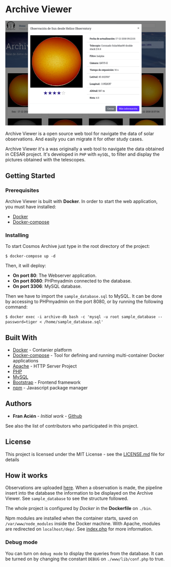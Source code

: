 # Archive Viewer

![Home screen picture](./pics/screen.png)

Archive Viewer is a open source web tool for navigate the data of solar observations. And easily you can migrate it for other study cases.

Archive Viewer it's a was originally a web tool to navigate the data obtained in CESAR project. It's developed in `PHP` with `mySQL`, to filter and display the pictures obtained with the telescopes.

## Getting Started

### Prerequisites

Archive Viewer is built with **Docker**. In order to start the web application, you must have installed:

* [Docker](https://docs.docker.com/install/)
* [Docker-compose](https://docs.docker.com/compose/install/)

### Installing

To start Cosmos Archive just type in the root directory of the project:

```
$ docker-compose up -d
```

Then, it will deploy:
* **On port 80**: The Webserver application.
* **On port 8080**: PHPmyadmin connected to the database.
* **On port 3306**: MySQL database.

Then we have to import the `sample_database.sql` to MySQL. It can be done by accessing to PHPmyadmin on the port 8080, or by running the following command:

```
$ docker exec -i archive-db bash -c 'mysql -u root sample_database --password=tiger < /home/sample_database.sql'
```

## Built With

* [Docker](https://www.docker.com/) - Contanier platform
* [Docker-compose](https://docs.docker.com/compose/) - Tool for defining and running multi-container Docker applications
* [Apache](https://httpd.apache.org/) - HTTP Server Project
* [PHP](https://php.net/)
* [MySQL](https://www.mysql.com/)
* [Bootstrap](https://getbootstrap.com/) - Frontend framework
* [npm](https://www.npmjs.com/) - Javascript package manager

## Authors

* **Fran Acién** - *Initial work* - [Github](https://github.com/acien101)

See also the list of contributors who participated in this project.

## License

This project is licensed under the MIT License - see the [LICENSE.md](LICENSE.md) file for details

## How it works

Observations are uploaded [here](http://cesar.esa.int/sun_monitor/archive/helios/). When a observation is made, the pipeline insert into the database the information to be displayed on the Archive Viewer. See `sample_database` to see the structure followed.

The whole project is configured by *Docker* in the **Dockerfile** on `./bin`.

Npm modules are installed when the container starts, saved on `/var/www/node_modules` inside the Docker machine. With Apache, modules are redirected on `localhost/dep/`. See [index.php](./www/index.php) for more information.

### Debug mode

You can turn on `debug mode` to display the queries from the database. It can be turned on by changing the constant `DEBUG` on `./www/lib/conf.php` to true.
